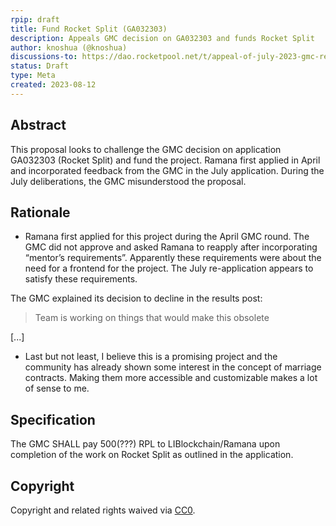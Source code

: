 ```yaml
---
rpip: draft
title: Fund Rocket Split (GA032303)
description: Appeals GMC decision on GA032303 and funds Rocket Split
author: knoshua (@knoshua)
discussions-to: https://dao.rocketpool.net/t/appeal-of-july-2023-gmc-results-rocket-split-ga032303/2085
status: Draft
type: Meta
created: 2023-08-12
---
```



## Abstract
This proposal looks to challenge the GMC decision on application GA032303 (Rocket Split) and fund the project. Ramana first applied in April and incorporated feedback from the GMC in the July application. During the July deliberations, the GMC misunderstood the proposal. 

## Rationale
- Ramana first applied for this project during the April GMC round. The GMC did not approve and asked Ramana to reapply after incorporating “mentor’s requirements”. Apparently these requirements were about the need for a frontend for the project. The July re-application appears to satisfy these requirements.

 
The GMC explained its decision to decline in the results post:
> Team is working on things that would make this obsolete

[...]

- Last but not least, I believe this is a promising project and the community has already shown some interest in the concept of marriage contracts. Making them more accessible and customizable makes a lot of sense to me.

## Specification
The GMC SHALL pay 500(???) RPL to LIBlockchain/Ramana upon completion of the work on Rocket Split as outlined in the application.

## Copyright
Copyright and related rights waived via [CC0](https://creativecommons.org/publicdomain/zero/1.0/).
